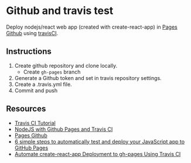 # Github and travis test

Deploy nodejs/react web app (created with create-react-app) in [Pages Github](https://pages.github.com/) using [travisCI](https://travis-ci.com/).

## Instructions


1. Create github repository and clone locally.
    * Create ```gh-pages``` branch
2. Generate a Github token and set in travis repository settings.
3. Create a .travis.yml file.
4. Commit and push

## Resources
* [Travis CI Tutorial](https://docs.travis-ci.com/user/tutorial/)
* [NodeJS with Github Pages and Travis CI](https://robertleggett.blog/2018/04/06/nodejs-with-github-pages-and-travis-ci/)
* [Pages Github](https://pages.github.com/)
* [6 simple steps to automatically test and deploy your JavaScript app to GitHub Pages](https://medium.com/@bezgachev/6-simple-steps-to-automatically-test-and-deploy-your-javascript-app-to-github-pages-c4c32a34bcb1)
* [Automate create-react-app Deployment to gh-pages Using Travis CI](https://medium.com/@sumn2u/automate-create-react-app-deployment-to-gh-pages-using-travis-ci-b2a97203680b)

